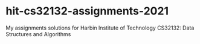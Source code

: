 # hit-cs32132-assignments-2021
My assignments solutions for Harbin Institute of Technology CS32132: Data Structures and Algorithms
